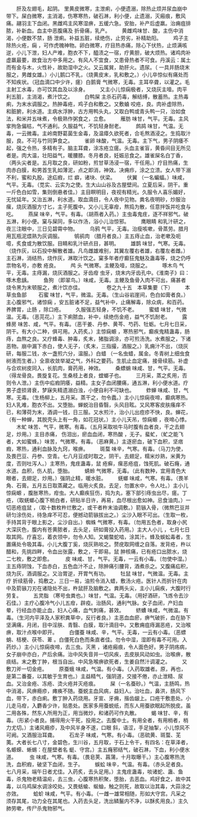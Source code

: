 <!-- { "loadSidebar": true } -->
　　肝及左翅毛，起阴。 里黄皮微寒，主泄痢，小便遗溺，除热止烦并尿血崩中带下。屎白微寒，主消渴，伤寒寒热，破石淋，利小便，止遗溺，灭瘢痕，敷风痛。翮羽主下血闭。黑雌鸡主风寒湿痹，五缓六急。安胎，补产后虚羸。治痈疽排脓，补新血。血主中恶腹痛及 折骨痛，乳产。
　　黄雌鸡味甘、酸，主伤中消渴，小便数不禁，肠 泄痢。补益五脏，续绝伤，止劳劣，补精助阳。
　　鸡子主除热火疮，痫 ，可作虎魄神物。卵白微寒，疗目热赤痛，除心下伏热，止烦满咳逆，小儿下泄，妇人产难，胞衣不下，醯渍之一宿，疗黄胆，破大烦热。诸鸡肉补虚羸最要，故食治方中多用之。有风人不宜食，又患骨热者不可食。丹溪云：属土而有金与木，火性补，故助湿中之火。又云属巽，助肝火。遗尿。（ 一具并肠烧末服之，男雌女雄。）小儿鹅口不乳，（烧黄皮末，乳和敷之。）小儿卒惊似有痛处而不知疾状。（冠血滴口中少许，瘥）白鹅膏 气微寒，无毒。主耳卒聋，以灌之。毛主射工水毒，亦可饮其血及以涂身。
　　又主小儿惊痫极者，又烧灰主噎。肉平利五脏，主消渴，煮汁饮之。
　　白鸭屎 主杀石药毒，解结缚，散蓄热。主热毒痢，为末水调服之。热肿毒疮，鸡子白和敷之。又敷蛐 咬疮，良。肉补虚除热，和脏腑，利水道。主病水浮肿，古方用鸭头丸，又取白鸭或青头鸭一只，治如食法，和米并五味煮，令极熟作粥食之，立愈。
　　雁肪 味甘，气平。无毒。主风挛拘急偏枯，气不通利。久服益气，不饥轻身耐老。
　　鹧鸪 味甘，气温。无毒，一云微毒。主岭南野葛菌生金毒，及温瘴久欲死者，合毛熬酒浸之。生捣取汁服，良。不可与竹同笋食之。
　　雀卵 味酸，气温。无毒。主下气，男子阴痿不起，强之令热，多精有子。脑主耳聋，涂冻疮立瘥。头血主雀盲，黄昏间目无所见者是。肉大温，壮阳益气，暖腰膝。冬月者良，妊娠忌食之。雄雀屎名白丁香，（两头尖者是。五月取之良，研如粉，煎甘草汤浸一宿，干任用。）疗目热痛，生 肉赤白膜，和男首生乳如薄泥，点之即消，神效。决痈疖，涂之立溃。女人带下溺不利，蜜和丸股。途疝瘕，烂 癖，诸块、伏梁。
　　伏翼 （一名蝙蝠。）味咸，气平。无毒。（苋实、云实为之使。生大山山谷及古屋壁间。立夏后采，阴干。重一斤色白如雪，集则倒悬者佳。）主目瞑明目，夜视有精光。久服令人喜乐媚好，无忧延年。又治五淋，利水道。取血滴目，令人夜中见物。粪名夜明砂，炒服治瘰，烧灰酒服方寸匕，主子死腹中。又小儿无辜疳，熬捣为散，任意拌饭并吃食与吃。
　　燕屎 味辛，气平。有毒。（胡燕者入药。）主虫毒鬼疰，逐不祥邪气。破五淋，利小便。窠与屎同，多以作汤，浴小儿治惊邪。
　　鹰眼睛 和乳汁研之，夜三注眼中，三日见碧霄中物。
　　乌鸦 气平，无毒。治瘦咳嗽，骨蒸劳。腊月用瓦瓶泥煨熟为灰调服。
　　鸲鹆肉 （腊月者良。）主五痔止血，治老嗽及呃噫，炙食或为散饮服。目睛和乳汁研点目，甚明。
　　雄鹊 味甘，气寒。无毒。（烧作灰，以石投中解散者雄。凡鸟雌雄难别，其翼左覆右者雄，右覆左者雌。）主石淋，消结热，烧作灰，淋取汁饮之。窠多年者疗癫狂鬼魅及蛊毒等，烧之仍呼祟物名号，亦敷 疮良。
　　鸬 头 气微寒。主鲠及噎，烧服之。
　　啄木鸟 气平，无毒。主痔漏，烧灰酒服之。牙齿疳 虫牙，烧末内牙齿孔中。《淮南子》曰：啄木愈龋。
　　鱼狗 （即翠鸟。）味咸，无毒。主鲠及鱼骨入肉不可出，痛甚者烧令黑为末顿服之，煮汁饮亦佳。
　　
　　卷之九十五　本草集要（下）
　　本草虫鱼部
　　石蜜 味甘，气平，微温。无毒。（生山谷岩崖间，色白如膏者良。）主心腹邪气，诸惊痫 ，安五脏诸不足，益气补中，止痛解毒，除众病，和百药。养脾胃，止肠 ，除口疮。
　　久服强志轻身，不饥不老。
　　蜜蜡 味甘，气微温。无毒。（恶芫花。）主下痢脓血，补中，续绝伤金疮，益气不饥耐老。
　　露蜂房 味苦、咸，气平。有毒。（恶干姜、丹参、黄芩、芍药、牡蛎。七月七日采，阴干。有大小二种，俱可用。入药炙。）主惊痫螈 ，寒热邪气，癫疾鬼精蛊毒，肠痔，血熬之良。又疗蜂毒、肿毒，炙末，猪脂调涂，亦可煎汤洗。水煮服之，下诸恶物。崩中漏下赤白，使人无子，（炙末，三指撮，酒服之。）乳痈汁不出，（烧灰研，每服二钱，水一盏煎六分，温服。）白蜡 （一名虫蜡，属金。冬青树上细虫食树液而生者。）全禀收敛举凝之气，外科之要药。生肌止血定痛，接骨续筋。补虚与合欢树皮同入，长肌肉，膏药用，神效。
　　桑螵蛸 味咸、甘，气平。无毒。（得龙骨良。畏旋复花。生桑枝上者良，螳螂子也。
　　三月采，蒸之炙用，否则令人泄。）主伤中疝瘕阴痿，益精。主女子血闭腰痛，通五淋，利小便水道。疗男子虚损肾衰，梦寐失精遗溺白浊，小便自利不可缺也。
　　蚱蝉 味咸、甘，气寒。无毒。（生杨柳上，五月采。蒸干之，勿令蠹。）主小儿惊痫夜啼，癫病寒热。妇人乳难，胞衣不出。又堕胎。蝉蜕治目昏翳，头风目眩。又风寒客皮肤瘙痒不已，和薄荷为末，酒调一钱，日三服。又水煎汁，治小儿出痘疹不快，良。蝉花，（有一种蝉，其脱壳头上有一角，如花冠状。）主小儿天吊，惊痫螈 ，夜啼心悸。
　　木虻 味苦、气平，微寒。有毒。（五月采取啖牛马时腹有血者良，干之去翅足，炒用。）主目赤痛， 伤泪出，瘀血血闭，寒热酸 ，无子。蜚虻，（虻之能飞者，大如蜜蜂。）味苦，气微寒。有毒。（恶麻黄。）主逐瘀血，破下血积，坚痞 瘕，寒热，通利血脉及九窍，喉痹。
　　斑蝥 味辛，气寒。有毒。（马刀为使，及畏巴豆、丹参、空青。七八月豆成时取之，阴干。去翅足，糯米炒熟，米黄为度，否则吐泻人。）主寒热，鬼疰蛊毒，鼠 疮癣，瘰恶疮疽，蚀死肌。破石癃，通水道。血积，伤人肌，堕胎。
　　蜻蛉 气微寒，无毒。（此有数种，宜用青色大眼者，去翅足，炒用。）强阴止精，暖水脏。
　　蜣螂 味咸，气寒。有毒。（畏羊角、石膏。五月五日取蒸藏之。临用火炙良。去足，勿置水中，令人吐。）主小儿惊痫螈 ，腹胀寒热，疳虫。大人癫疾狂伤，捣为丸，塞下部引痔虫出尽，瘥。丁疮，（取蜣螂心腹下梢白者，研贴半日许，再易，血尽根出愈如神。忌食油肉。）一切恶疮疽鼠 ，（取十数枚杵烂敷之，或干者杵末油调敷。）箭镞入骨，（微熬巴豆并研匀涂伤处，待急痒不可忍，便撼动箭镞拔出之。）尘沙入眼不可出。（生取一枚，手持其背于眼上影之，尘沙自出。）蜘蛛 气微寒，有毒。（勿用五色者，取身小尻大深灰色，腹内有苍黄脓者，去头足，研如膏投入药用。）主大人小儿 ，七月七日取其网。疗喜忘，着衣领中，勿令人知。又蝎螫蛇啮，涂其汁。蜂及蜈蚣毒者，生置痛处令吸其毒。小儿大腹丁奚，烧灰熟啖之。赘疣取网缠之自落。发背疮，杵以醋和，先挑四畔，令血出张露，敷之，干即易。鼠 肿核痛，已有疮口出脓水，烧二七枚，敷之即愈。
　　 皮 味咸、甘，气平。无毒，一云有小毒。（勿使中湿。）主五痔阴蚀，下血赤白，五色血汁不止，除肿痛引腰背，酒煮杀之。又腹痛疝积，烧为灰，酒调服之。又治胃逆，开胃气有功。
　　牡鼠 味甘，气微温。无毒。主疗 折续筋骨，捣敷之，三日一易，油煎令消入蜡，敷汤火疮。医针人而折针在肉中及箭镞刀刃在诸隐处不出，杵鼠肝及脑敷之。粪两头尖，主小儿痫疾，大腹时行劳复。
　　五灵脂 （寒号虫粪也。）味甘，气温。无毒。（用好酒研，飞炼令去沙石佳。）主疗心腹冷气小儿五疳，辟疫。治肠风，通利气脉。女子血闭，产妇血晕，行经血亦能止血，妇人心痛，血气刺痛，甚效。
　　蛴螬 味咸，气微温。有毒。（生河内平泽及人家积粪草中，反行者良。）主恶血血瘀，痹气破折，血在胁下坚满痛，月闭，目中淫肤、青翳、白膜，取汁滴目中。又敷痈疽痔漏恶疮，又治喉痹，取汁点喉中即开。
　　白僵蚕 味咸、辛，气平。无毒，一云有小毒。（恶螵蛸、桔梗、茯苓、萆 。白僵死白色而条直者佳。勿令中湿，湿即有毒不可用。入药炒。）主小儿惊痫夜啼，去三虫。灭黑 ，诸疮瘢痕，令人面色好。男子阴疡病，女子崩中亦白，产后余痛。治中风失音并一切风疾，去皮肤风动如虫。治喉痹，散痰结。末之敷丁肿，根当自出。中风急喉痹欲死者，生姜自然汁调灌之。
　　又敷刀斧一切金疮。
　　原蚕蛾 味咸，气温。有小毒。（入药取雄者。原，再也，是第二番蚕，以其敏于生育也。）主益精气，强阴道，交接不倦，亦止泄精、尿血。又治金疮、冻疮、烫火疮并灭疮痕。
　　屎（一名蚕砂。）气温，主肠鸣，热中消渴，风痹瘾疹，瘫痪不随。蚕蜕主血风病，益妇人。治吐血，鼻洪，肠风下血，带下，赤白痢。敷丁肿入药烧用。牙宣、牙痈，揩齿龈上。口疮干敷患处。小儿走马疳，入麝香少许，贴患处。医家多用蚕蜕纸，而东人用蚕欲眠起所脱皮。虽二用各殊，然东人所用为正，用当微炒，和诸药可作丸散。
　　蝎 味甘、辛，有毒。（形紧小者良。捕得用火干死，投用之。去腹中土。有用全者，有用梢者，梢力尤切。）主诸风瘾疹，及中风半身不遂，口眼 斜，语涩，手足抽掣，小儿惊风不可阙。又酒服治耳聋。
　　石龙子 味咸，气寒。有小毒。（恶硫黄、斑蝥、芜荑。大者长七八寸，金碧色，生川谷，五月取，于石上令干，有四名：在草泽者，名螈蝾、蜥蜴：在屋壁者名 蜓、守宫。）主五癃邪结气，破石淋，下血，利小便水道。
　　 虫 味咸，气寒。有毒。（畏皂荚、菖蒲，十月取曝干。）主心腹寒热洗洗，血积瘕，破坚下血闭，生子。
　　蜈蚣 味辛，气温。有毒。（赤头足者良。七八月采，端午日者尤佳。入药炙，去头足用。）主鬼疰蛊毒，啖诸蛇、蛊、鱼毒，杀鬼物老精温疟，去三虫，心腹寒热积聚，堕胎，去恶血。鸡好食之，故中其毒，以乌鸡屎水调涂咬处。又畏蛞蝓、蜒蚰，触之则死，故取以治其毒，大蒜涂之亦效。
　　蛤蚧 味咸，气平。有小毒。（一雌一雄常相随，形如大守宫。凡采之须存其尾，功力全在其尾也。入药去头足，洗出鳞鬣内不净，以酥炙用良。）主久肺劳嗽，传尸杀鬼物邪气。
